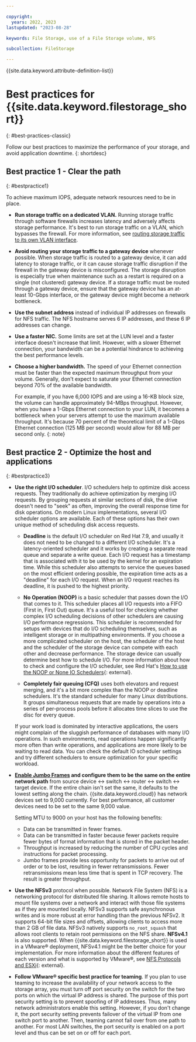 ```yaml
---

copyright:
  years: 2022, 2023
lastupdated: "2023-08-28"

keywords: File Storage, use of a File Storage volume, NFS

subcollection: FileStorage

---
```

{{site.data.keyword.attribute-definition-list}}

# Best practices for {{site.data.keyword.filestorage_short}}
{: #best-practices-classic}

Follow our best practices to maximize the performance of your storage, and avoid application downtime.
{: shortdesc}

## Best practice 1 - Clear the path
{: #bestpractice1}

To achieve maximum IOPS, adequate network resources need to be in place. 

* **Run storage traffic on a dedicated VLAN.** Running storage traffic through software firewalls increases latency and adversely affects storage performance. It's best to run storage traffic on a VLAN, which bypasses the firewall. For more information, see [routing storage traffic to its own VLAN interface](/docs/FileStorage?topic=FileStorage-file-storage-faqs#howtoisolatedstorage).

* **Avoid routing your storage traffic to a gateway device** whenever possible. When storage traffic is routed to a gateway device, it can add latency to storage traffic, or it can cause storage traffic disruption if the firewall in the gateway device is misconfigured. The storage disruption is especially true when maintenance such as a restart is required on a single (not clustered) gateway device. If a storage traffic must be routed through a gateway device, ensure that the gateway device has an at-least 10-Gbps interface, or the gateway device might become a network bottleneck.

* **Use the subnet address** instead of individual IP addresses on firewalls for NFS traffic. The NFS hostname serves 6 IP addresses, and these 6 IP addresses can change.

* **Use a faster NIC.** Some limits are set at the LUN level and a faster interface doesn't increase that limit. However, with a slower Ethernet connection, your bandwidth can be a potential hindrance to achieving the best performance levels.

* **Choose a higher bandwidth.** The speed of your Ethernet connection must be faster than the expected maximum throughput from your volume. Generally, don't expect to saturate your Ethernet connection beyond 70% of the available bandwidth.

     For example, if you have 6,000 IOPS and are using a 16-KB block size, the volume can handle approximately 94-MBps throughput. However, when you have a 1-Gbps Ethernet connection to your LUN, it becomes a bottleneck when your servers attempt to use the maximum available throughput. It's because 70 percent of the theoretical limit of a 1-Gbps Ethernet connection (125 MB per second) would allow for 88 MB per second only.
     {: note}

## Best practice 2 - Optimize the host and applications
{: #bestpractice3}

* **Use the right I/O scheduler**. I/O schedulers help to optimize disk access requests. They traditionally do achieve optimization by merging I/O requests. By grouping requests at similar sections of disk, the drive doesn't need to "seek" as often, improving the overall response time for disk operations. On modern Linux implementations, several I/O scheduler options are available. Each of these options has their own unique method of scheduling disk access requests.

    - **Deadline** is the default I/O scheduler on Red Hat 7.9, and usually it does not need to be changed to a different I/O scheduler. It's a latency-oriented scheduler and it works by creating a separate read queue and separate a write queue. Each I/O request has a timestamp that is associated with it to be used by the kernel for an expiration time. While this scheduler also attempts to service the queues based on the most efficient ordering possible, the expiration time acts as a "deadline" for each I/O request. When an I/O request reaches its deadline, it is pushed to the highest priority.

    - **No Operation (NOOP)** is a basic scheduler that passes down the I/O that comes to it. This scheduler places all I/O requests into a FIFO (First in, First Out) queue. It's a useful tool for checking whether complex I/O scheduling decisions of other schedulers are causing I/O performance regressions. This scheduler is recommended for setups with devices that do I/O scheduling themselves, such as intelligent storage or in multipathing environments. If you choose a more complicated scheduler on the host, the scheduler of the host and the scheduler of the storage device can compete with each other and decrease performance. The storage device can usually determine best how to schedule I/O. For more information about how to check and configure the I/O scheduler, see Red Hat's [How to use the NOOP or None IO Schedulers](https://access.redhat.com/solutions/109223){: external}.

    - **Completely fair queuing (CFQ)** uses both elevators and request merging, and it's a bit more complex than the NOOP or deadline schedulers. It's the standard scheduler for many Linux distributions. It groups simultaneous requests that are made by operations into a series of per-process pools before it allocates time slices to use the disc for every queue.

   If your work load is dominated by interactive applications, the users might complain of the sluggish performance of databases with many I/O operations. In such environments, read operations happen significantly more often than write operations, and applications are more likely to be waiting to read data. You can check the default IO scheduler settings and try different schedulers to ensure optimization for your specific workload.

* **[Enable Jumbo Frames](/docs/FileStorage?topic=FileStorage-jumboframes) and configure them to be the same on the entire network path** from source device <-> switch <-> router <-> switch <-> target device. If the entire chain isn't set the same, it defaults to the lowest setting along the chain. {{site.data.keyword.cloud}} has network devices set to 9,000 currently. For best performance, all customer devices need to be set to the same 9,000 value.

   Setting MTU to 9000 on your host has the following benefits:
    - Data can be transmitted in fewer frames.
    - Data can be transmitted in faster because fewer packets require fewer bytes of format information that is stored in the packet header. 
    - Throughput is increased by reducing the number of CPU cycles and instructions for packet processing.
    - Jumbo frames provide less opportunity for packets to arrive out of order or to be lost, resulting in fewer retransmissions. Fewer retransmissions mean less time that is spent in TCP recovery. The result is greater throughput.

* **Use the NFSv3** protocol when possible. Network File System (NFS) is a networking protocol for distributed file sharing. It allows remote hosts to mount file systems over a network and interact with those file systems as if they are mounted locally. NFSv3 supports safe asynchronous writes and is more robust at error handling than the previous NFSv2. It supports 64-bit file sizes and offsets, allowing clients to access more than 2 GB of file data. NFSv3 natively supports `no_root_squash` that allows root clients to retain root permissions on the NFS share. **NFSv4.1** is also supported. When {{site.data.keyword.filestorage_short}} is used in a VMware&reg; deployment, NFSv4.1 might be the better choice for your implementation. For more information about the different features of each version and what is supported by VMware&reg;, see [NFS Protocols and ESXi](https://docs.vmware.com/en/VMware-vSphere/7.0/com.vmware.vsphere.storage.doc/GUID-8A929FE4-1207-4CC5-A086-7016D73C328F.html){: external}.

* **Follow VMware&reg; specific best practice for teaming**. If you plan to use teaming to increase the availability of your network access to the storage array, you must turn off port security on the switch for the two ports on which the virtual IP address is shared. The purpose of this port security setting is to prevent spoofing of IP addresses. Thus, many network administrators enable this setting. However, if you don't change it, the port security setting prevents failover of the virtual IP from one switch port to another. Then, teaming cannot fail over from one path to another. For most LAN switches, the port security is enabled on a port level and thus can be set on or off for each port.
